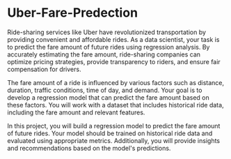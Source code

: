 # Uber-Fare-Predection

Ride-sharing services like Uber have revolutionized transportation by providing convenient and affordable rides. As a data scientist, your task is to predict the fare amount of future rides using regression analysis. By accurately estimating the fare amount, ride-sharing companies can optimize pricing strategies, provide transparency to riders, and ensure fair compensation for drivers.

The fare amount of a ride is influenced by various factors such as distance, duration, traffic conditions, time of day, and demand. Your goal is to develop a regression model that can predict the fare amount based on these factors. You will work with a dataset that includes historical ride data, including the fare amount and relevant features.

In this project, you will build a regression model to predict the fare amount of future rides. Your model should be trained on historical ride data and evaluated using appropriate metrics. Additionally, you will provide insights and recommendations based on the model's predictions.

